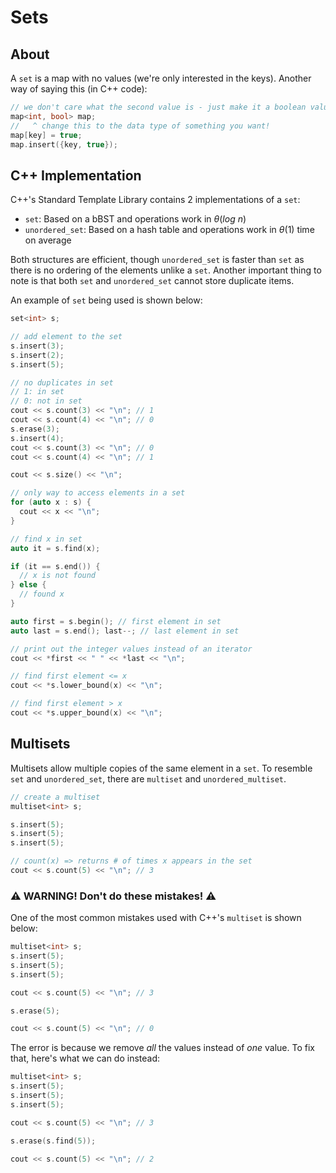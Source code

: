 # Sets

## About

A `set` is a map with no values (we're only interested in the keys). Another way of saying this (in C++ code):

```cpp
// we don't care what the second value is - just make it a boolean value that's always true for simplicity
map<int, bool> map;
//   ^ change this to the data type of something you want!
map[key] = true;
map.insert({key, true});
```

## C++ Implementation

C++'s Standard Template Library contains 2 implementations of a `set`:

-   `set`: Based on a bBST and operations work in $\theta(log \ n)$
-   `unordered_set`: Based on a hash table and operations work in $\theta(1)$ time on average

Both structures are efficient, though `unordered_set` is faster than `set` as there is no ordering of the elements unlike a `set`. Another important thing to note is that both `set` and `unordered_set` cannot store duplicate items.

An example of `set` being used is shown below:

```cpp
set<int> s;

// add element to the set
s.insert(3);
s.insert(2);
s.insert(5);

// no duplicates in set
// 1: in set
// 0: not in set
cout << s.count(3) << "\n"; // 1
cout << s.count(4) << "\n"; // 0
s.erase(3);
s.insert(4);
cout << s.count(3) << "\n"; // 0
cout << s.count(4) << "\n"; // 1

cout << s.size() << "\n";

// only way to access elements in a set
for (auto x : s) {
  cout << x << "\n";
}

// find x in set
auto it = s.find(x);

if (it == s.end()) {
  // x is not found
} else {
  // found x
}

auto first = s.begin(); // first element in set
auto last = s.end(); last--; // last element in set

// print out the integer values instead of an iterator
cout << *first << " " << *last << "\n";

// find first element <= x
cout << *s.lower_bound(x) << "\n";

// find first element > x
cout << *s.upper_bound(x) << "\n";
```

## Multisets

Multisets allow multiple copies of the same element in a `set`. To resemble `set` and `unordered_set`, there are `multiset` and `unordered_multiset`.

```cpp
// create a multiset
multiset<int> s;

s.insert(5);
s.insert(5);
s.insert(5);

// count(x) => returns # of times x appears in the set
cout << s.count(5) << "\n"; // 3
```

### ⚠️ WARNING! Don't do these mistakes! ⚠️

One of the most common mistakes used with C++'s `multiset` is shown below:

```cpp
multiset<int> s;
s.insert(5);
s.insert(5);
s.insert(5);

cout << s.count(5) << "\n"; // 3

s.erase(5);

cout << s.count(5) << "\n"; // 0
```

The error is because we remove _all_ the values instead of _one_ value. To fix that, here's what we can do instead:

```cpp
multiset<int> s;
s.insert(5);
s.insert(5);
s.insert(5);

cout << s.count(5) << "\n"; // 3

s.erase(s.find(5));

cout << s.count(5) << "\n"; // 2
```
